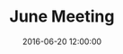 ---
layout: post
title:  "June Meeting"
date:   2016-06-20 12:00:00
category: land-use
background: Following the most recent public meeting we examined the USB boundary policy, the greenbelt policy, and discussed the potential expansion of the USB.
agenda: land-use-agenda-2016-06-20.pdf
documents:
  - title: Meeting Packet
    doc-url: land-use-packet-2016-06-20.pdf
    doc-type: PDF
  - title: Meeting Slides
    doc-url: land-use-slides-2016-06-20.pdf
    doc-type: PDF
maps:
  - title: Georgetown Greenbelt
    image-url: https://api.mapbox.com/v4/gscplanning.pboieodn/-84.565458,38.191067,13/600x300.png?access_token=pk.eyJ1IjoiZ3NjcGxhbm5pbmciLCJhIjoiRVZMNXpsQSJ9.5OxUlJTCDplPkdkKNlB91A
    map-url: https://api.mapbox.com/v4/gscplanning.pboieodn/-84.565458,38.191067,13/600x300.png?access_token=pk.eyJ1IjoiZ3NjcGxhbm5pbmciLCJhIjoiRVZMNXpsQSJ9.5OxUlJTCDplPkdkKNlB91A
minutes: land-use-sub-minutes-06-20-16.pdf
---